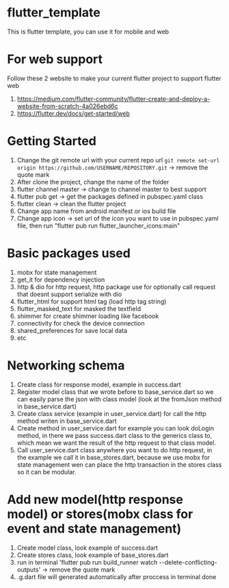 # flutter_template

This is flutter template, you can use it for mobile and web

# For web support

Follow these 2 website to make your current flutter project to support flutter web
1. https://medium.com/flutter-community/flutter-create-and-deploy-a-website-from-scratch-4a026ebd6c
2. https://flutter.dev/docs/get-started/web

# Getting Started

1. Change the git remote url with your current repo url `git remote set-url origin https://github.com/USERNAME/REPOSITORY.git` -> remove the quote mark
2. After clone the project, change the name of the folder
3. flutter channel master -> change to channel master to best support
4. flutter pub get -> get the packages defined in pubspec.yaml class
5. flutter clean -> clean the flutter project
6. Change app name from android manifest or ios build file
7. Change app icon -> set url of the icon you want to use in pubspec.yaml file, then run "flutter pub run flutter_launcher_icons:main"

# Basic packages used

1. mobx for state management
2. get_it for dependency injection
3. http & dio for http request, http package use for optionally call request that doesnt support serialize with dio
4. flutter_html for support html tag (load http tag string)
5. flutter_masked_text for masked the textfield
6. shimmer for create shimmer loading like facebook
7. connectivity for check the device connection
8. shared_preferences for save local data
9. etc

# Networking schema

1. Create class for response model, example in success.dart
2. Register model class that we wrote before to base_service.dart so we can easily parse the json with class model (look at the fromJson method in base_service.dart) 
3. Create class service (example in user_service.dart) for call the http method writen in base_service.dart
4. Create method in user_service.dart for example you can look doLogin method, in there we pass success.dart class to the generics class to, which mean we want the result of the http request to that class model.
5. Call user_service.dart class anywhere you want to do http request, in the example we call it in base_stores.dart, because we use mobx for state management wen can place the http transaction in the stores class so it can be modular.

# Add new model(http response model) or stores(mobx class for event and state management)

1. Create model class, look example of success.dart
2. Create stores class, look example of base_stores.dart
3. run in terminal 'flutter pub run build_runner watch --delete-conflicting-outputs' -> remove the quote mark
4. .g.dart file will generated automatically after proccess in terminal done
